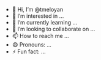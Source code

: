 - 👋 Hi, I’m @tmeloyan
- 👀 I’m interested in ...
- 🌱 I’m currently learning ...
- 💞️ I’m looking to collaborate on ...
- 📫 How to reach me ...
- 😄 Pronouns: ...
- ⚡ Fun fact: ...

<!---
tmeloyan/tmeloyan is a ✨ special ✨ repository because its `README.md` (this file) appears on your GitHub profile.
You can click the Preview link to take a look at your changes.
--->
